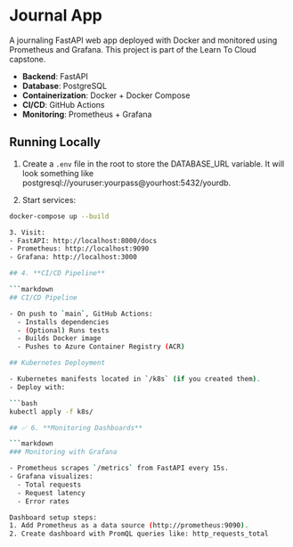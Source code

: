 # Journal App

A journaling FastAPI web app deployed with Docker and monitored using Prometheus and Grafana. This project is part of the Learn To Cloud capstone.

- **Backend**: FastAPI
- **Database**: PostgreSQL
- **Containerization**: Docker + Docker Compose
- **CI/CD**: GitHub Actions
- **Monitoring**: Prometheus + Grafana

## Running Locally

1. Create a `.env` file in the root to store the DATABASE_URL variable. It will look something like postgresql://youruser:yourpass@yourhost:5432/yourdb.

2. Start services:

```bash
docker-compose up --build

3. Visit:
- FastAPI: http://localhost:8000/docs
- Prometheus: http://localhost:9090
- Grafana: http://localhost:3000

## 4. **CI/CD Pipeline**

```markdown
## CI/CD Pipeline

- On push to `main`, GitHub Actions:
  - Installs dependencies
  - (Optional) Runs tests
  - Builds Docker image
  - Pushes to Azure Container Registry (ACR)

## Kubernetes Deployment

- Kubernetes manifests located in `/k8s` (if you created them).
- Deploy with:

```bash
kubectl apply -f k8s/

## ✅ 6. **Monitoring Dashboards**

```markdown
### Monitoring with Grafana

- Prometheus scrapes `/metrics` from FastAPI every 15s.
- Grafana visualizes:
  - Total requests
  - Request latency
  - Error rates

Dashboard setup steps:
1. Add Prometheus as a data source (http://prometheus:9090).
2. Create dashboard with PromQL queries like: http_requests_total
